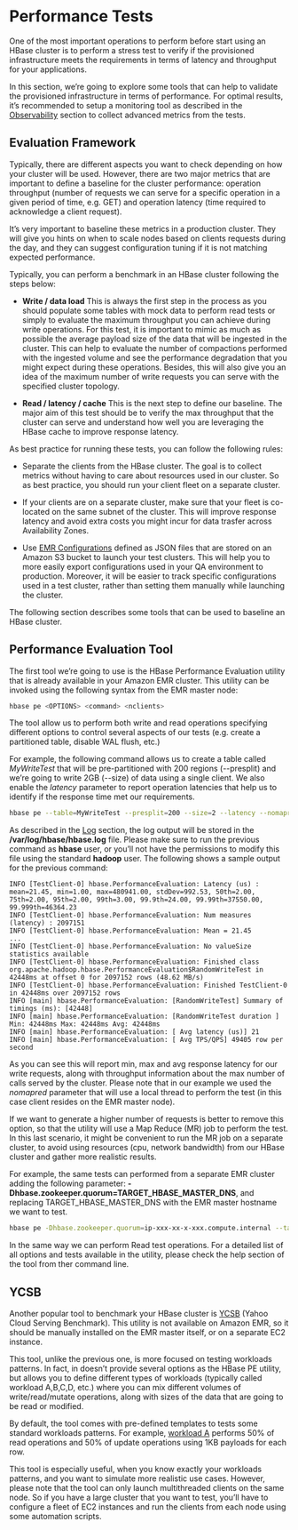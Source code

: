 # Performance Tests

One of the most important operations to perform before start using an HBase cluster is to perform a stress test to verify if the provisioned infrastructure meets the requirements in terms of latency and throughput for your applications.

In this section, we’re going to explore some tools that can help to validate the provisioned infrastructure in terms of performance. For optimal results, it’s recommended to setup a monitoring tool as described in the [Observability](./observability.md#monitoring-hbase) section to collect advanced metrics from the tests.


## Evaluation Framework

Typically, there are different aspects you want to check depending on how your cluster will be used. However, there are two major metrics that are important to define a baseline for the cluster performance: operation throughput (number of requests we can serve for a specific operation in a given period of time, e.g. GET) and operation latency (time required to acknowledge a client request). 

It’s very important to baseline these metrics in a production cluster. They will give you hints on when to scale nodes based on clients requests during the day, and they can suggest configuration tuning if it is not matching expected performance. 

Typically, you can perform a benchmark in an HBase cluster following the steps below: 


* **Write / data load** This is always the first step in the process as you should populate some tables with mock data to perform read tests or simply to evaluate the maximum throughput you can achieve during write operations. For this test, it is important to mimic as much as possible the average payload size of the data that will be ingested in the cluster. This can help to evaluate the number of compactions performed with the ingested volume and see the performance degradation that you might expect during these operations. Besides, this will also give you an idea of the maximum number of write requests you can serve with the specified cluster topology. 

* **Read / latency / cache** This is the next step to define our baseline. The major aim of this test should be to verify the max throughput that the cluster can serve and understand how well you are leveraging the HBase cache to improve response latency. 


As best practice for running these tests, you can follow the following rules:

* Separate the clients from the HBase cluster. The goal is to collect metrics without having to care about resources used in our cluster. So as best practice, you should run your client fleet on a separate cluster.

* If your clients are on a separate cluster, make sure that your fleet is co-located on the same subnet of the cluster. This will improve response latency and avoid extra costs you might incur for data trasfer across Availability Zones. 

* Use [EMR Configurations](https://docs.aws.amazon.com/emr/latest/ReleaseGuide/emr-configure-apps.html) defined as JSON files that are stored on an Amazon S3 bucket to launch your test clusters. This will help you to more easily export configurations used in your QA environment to production. Moreover, it will be easier to track specific configurations used in a test cluster, rather than setting them manually while launching the cluster.


The following section describes some tools that can be used to baseline an HBase cluster. 


## Performance Evaluation Tool

The first tool we’re going to use is the HBase Performance Evaluation utility that is already available in your Amazon EMR cluster. This utility can be invoked using the following syntax from the EMR master node:

```bash
hbase pe <OPTIONS> <command> <nclients>
```

The tool allow us to perform both write and read operations specifying different options to control several aspects of our tests (e.g. create a partitioned table, disable WAL flush, etc.) 

For example, the following command allows us to create a table called *MyWriteTest* that will be pre-partitioned with 200 regions (--presplit) and we’re going to write 2GB (--size) of data using a single client. We also enable the *latency* parameter to report operation latencies that help us to identify if the response time met our requirements. 

```bash
hbase pe --table=MyWriteTest --presplit=200 --size=2 --latency --nomapred randomWrite 1
```

As described in the [Log](./observability.md#logs) section, the log output will be stored in the **/var/log/hbase/hbase.log** file. Please make sure to run the previous command as **hbase** user, or you’ll not have the permissions to modify this file using the standard **hadoop** user. The following shows a sample output for the previous command: 

```log
INFO [TestClient-0] hbase.PerformanceEvaluation: Latency (us) : mean=21.45, min=1.00, max=480941.00, stdDev=992.53, 50th=2.00, 75th=2.00, 95th=2.00, 99th=3.00, 99.9th=24.00, 99.99th=37550.00, 99.999th=46364.23
INFO [TestClient-0] hbase.PerformanceEvaluation: Num measures (latency) : 2097151
INFO [TestClient-0] hbase.PerformanceEvaluation: Mean = 21.45
...
INFO [TestClient-0] hbase.PerformanceEvaluation: No valueSize statistics available
INFO [TestClient-0] hbase.PerformanceEvaluation: Finished class org.apache.hadoop.hbase.PerformanceEvaluation$RandomWriteTest in 42448ms at offset 0 for 2097152 rows (48.62 MB/s)
INFO [TestClient-0] hbase.PerformanceEvaluation: Finished TestClient-0 in 42448ms over 2097152 rows
INFO [main] hbase.PerformanceEvaluation: [RandomWriteTest] Summary of timings (ms): [42448]
INFO [main] hbase.PerformanceEvaluation: [RandomWriteTest duration ] Min: 42448ms Max: 42448ms Avg: 42448ms
INFO [main] hbase.PerformanceEvaluation: [ Avg latency (us)] 21
INFO [main] hbase.PerformanceEvaluation: [ Avg TPS/QPS] 49405 row per second
```

As you can see this will report min, max and avg response latency for our write requests, along with throughput information about the max number of calls served by the cluster. Please note that in our example we used the *nomapred* parameter that will use a local thread to perform the test (in this case client resides on the EMR master node).

If we want to generate a higher number of requests is better to remove this option, so that the utility will use a Map Reduce (MR) job to perform the test. In this last scenario, it might be convenient to run the MR job on a separate cluster, to avoid using resources (cpu, network bandwidth) from our HBase cluster and gather more realistic results. 

For example, the same tests can performed from a separate EMR cluster adding the following parameter: **-Dhbase.zookeeper.quorum=TARGET_HBASE_MASTER_DNS**, and replacing TARGET_HBASE_MASTER_DNS with the EMR master hostname we want to test.

```bash
hbase pe -Dhbase.zookeeper.quorum=ip-xxx-xx-x-xxx.compute.internal --table=MyWriteTestTwo --presplit=200 --size=2 --latency  randomWrite 1
```

In the same way we can perform Read test operations. For a detailed list of all options and tests available in the utility, please check the help section of the tool from ther command line. 

## YCSB

Another popular tool to benchmark your HBase cluster is [YCSB](https://github.com/brianfrankcooper/YCSB) (Yahoo Cloud Serving Benchmark). This utility is not available on Amazon EMR, so it should be manually installed on the EMR master itself, or on a separate EC2 instance. 

This tool, unlike the previous one, is more focused on testing workloads patterns. In fact, in doesn’t provide several options as the HBase PE utility, but allows you to define different types of workloads (typically called workload A,B,C,D, etc.) where you can mix different volumes of write/read/mutate operations, along with sizes of the data that are going to be read or modified. 

By default, the tool comes with pre-defined templates to tests some standard workloads patterns. For example, [workload A](https://github.com/brianfrankcooper/YCSB/blob/master/workloads/workloada) performs 50% of read operations and 50% of update operations using 1KB payloads for each row.

This tool is especially useful, when you know exactly your workloads patterns, and you want to simulate more realistic use cases. However, please note that the tool can only launch multithreaded clients on the same node. So if you have a large cluster that you want to test, you’ll have to configure a fleet of EC2 instances and run the clients from each node using some automation scripts.